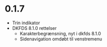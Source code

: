 # 0.1.7

- Trin indikator
- DKFDS 8.1.0 rettelser
  - Karakterbegrænsning, nyt i dkfds 8.1.0
  - Sidenavigation omdøbt til venstremenu
